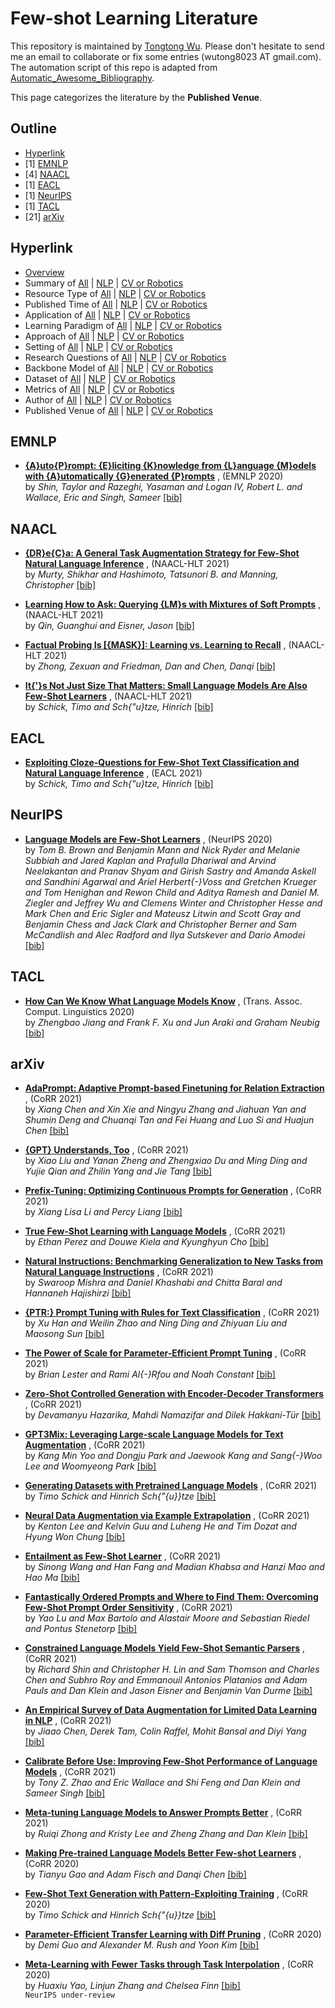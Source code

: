 # Few-shot Learning Literature 
This repository is maintained by [Tongtong Wu](https://wutong8023.site). Please don't hesitate to send me an email to collaborate or fix some entries (wutong8023 AT gmail.com). The automation script of this repo is adapted from [Automatic_Awesome_Bibliography](https://github.com/TLESORT/Automatic_Awesome_Bibliography).

This page categorizes the literature by the **Published Venue**.

## Outline 
- [Hyperlink](https://github.com/wutong8023/Awesome_Few_Shot_Learning/tree/master/fsl4all/./README.md#hyperlink)
- [1] [EMNLP](https://github.com/wutong8023/Awesome_Few_Shot_Learning/tree/master/fsl4all/./README.md#emnlp)
- [4] [NAACL](https://github.com/wutong8023/Awesome_Few_Shot_Learning/tree/master/fsl4all/./README.md#naacl)
- [1] [EACL](https://github.com/wutong8023/Awesome_Few_Shot_Learning/tree/master/fsl4all/./README.md#eacl)
- [1] [NeurIPS](https://github.com/wutong8023/Awesome_Few_Shot_Learning/tree/master/fsl4all/./README.md#neurips)
- [1] [TACL](https://github.com/wutong8023/Awesome_Few_Shot_Learning/tree/master/fsl4all/./README.md#tacl)
- [21] [arXiv](https://github.com/wutong8023/Awesome_Few_Shot_Learning/tree/master/fsl4all/./README.md#arxiv)
## Hyperlink 
- [Overview](https://github.com/wutong8023/Awesome_Few_Shot_Learning/tree/master/README.md)
- Summary of [All](https://github.com/wutong8023/Awesome_Few_Shot_Learning/tree/master/fsl4all/./) | [NLP](https://github.com/wutong8023/Awesome_Few_Shot_Learning/tree/master/fsl4nlp/./) | [CV or Robotics](https://github.com/wutong8023/Awesome_Few_Shot_Learning/tree/master/fsl4cv_robot/./)
- Resource Type of [All](https://github.com/wutong8023/Awesome_Few_Shot_Learning/tree/master/fsl4all/type) | [NLP](https://github.com/wutong8023/Awesome_Few_Shot_Learning/tree/master/fsl4nlp/type) | [CV or Robotics](https://github.com/wutong8023/Awesome_Few_Shot_Learning/tree/master/fsl4cv_robot/type)
- Published Time of [All](https://github.com/wutong8023/Awesome_Few_Shot_Learning/tree/master/fsl4all/time) | [NLP](https://github.com/wutong8023/Awesome_Few_Shot_Learning/tree/master/fsl4nlp/time) | [CV or Robotics](https://github.com/wutong8023/Awesome_Few_Shot_Learning/tree/master/fsl4cv_robot/time)
- Application of [All](https://github.com/wutong8023/Awesome_Few_Shot_Learning/tree/master/fsl4all/application) | [NLP](https://github.com/wutong8023/Awesome_Few_Shot_Learning/tree/master/fsl4nlp/application) | [CV or Robotics](https://github.com/wutong8023/Awesome_Few_Shot_Learning/tree/master/fsl4cv_robot/application)
-  Learning Paradigm of [All](https://github.com/wutong8023/Awesome_Few_Shot_Learning/tree/master/fsl4all/supervision) | [NLP](https://github.com/wutong8023/Awesome_Few_Shot_Learning/tree/master/fsl4nlp/supervision) | [CV or Robotics](https://github.com/wutong8023/Awesome_Few_Shot_Learning/tree/master/fsl4cv_robot/supervision)
- Approach of [All](https://github.com/wutong8023/Awesome_Few_Shot_Learning/tree/master/fsl4all/approach) | [NLP](https://github.com/wutong8023/Awesome_Few_Shot_Learning/tree/master/fsl4nlp/approach) | [CV or Robotics](https://github.com/wutong8023/Awesome_Few_Shot_Learning/tree/master/fsl4cv_robot/approach)
- Setting of [All](https://github.com/wutong8023/Awesome_Few_Shot_Learning/tree/master/fsl4all/setting) | [NLP](https://github.com/wutong8023/Awesome_Few_Shot_Learning/tree/master/fsl4nlp/setting) | [CV or Robotics](https://github.com/wutong8023/Awesome_Few_Shot_Learning/tree/master/fsl4cv_robot/setting)
- Research Questions of [All](https://github.com/wutong8023/Awesome_Few_Shot_Learning/tree/master/fsl4all/research_question) | [NLP](https://github.com/wutong8023/Awesome_Few_Shot_Learning/tree/master/fsl4nlp/research_question) | [CV or Robotics](https://github.com/wutong8023/Awesome_Few_Shot_Learning/tree/master/fsl4cv_robot/research_question)
- Backbone Model of [All](https://github.com/wutong8023/Awesome_Few_Shot_Learning/tree/master/fsl4all/backbone_model) | [NLP](https://github.com/wutong8023/Awesome_Few_Shot_Learning/tree/master/fsl4nlp/backbone_model) | [CV or Robotics](https://github.com/wutong8023/Awesome_Few_Shot_Learning/tree/master/fsl4cv_robot/backbone_model)
- Dataset of [All](https://github.com/wutong8023/Awesome_Few_Shot_Learning/tree/master/fsl4all/dataset) | [NLP](https://github.com/wutong8023/Awesome_Few_Shot_Learning/tree/master/fsl4nlp/dataset) | [CV or Robotics](https://github.com/wutong8023/Awesome_Few_Shot_Learning/tree/master/fsl4cv_robot/dataset)
- Metrics of [All](https://github.com/wutong8023/Awesome_Few_Shot_Learning/tree/master/fsl4all/metrics) | [NLP](https://github.com/wutong8023/Awesome_Few_Shot_Learning/tree/master/fsl4nlp/metrics) | [CV or Robotics](https://github.com/wutong8023/Awesome_Few_Shot_Learning/tree/master/fsl4cv_robot/metrics)
- Author of [All](https://github.com/wutong8023/Awesome_Few_Shot_Learning/tree/master/fsl4all/author) | [NLP](https://github.com/wutong8023/Awesome_Few_Shot_Learning/tree/master/fsl4nlp/author) | [CV or Robotics](https://github.com/wutong8023/Awesome_Few_Shot_Learning/tree/master/fsl4cv_robot/author)
- Published Venue of [All](https://github.com/wutong8023/Awesome_Few_Shot_Learning/tree/master/fsl4all/venue) | [NLP](https://github.com/wutong8023/Awesome_Few_Shot_Learning/tree/master/fsl4nlp/venue) | [CV or Robotics](https://github.com/wutong8023/Awesome_Few_Shot_Learning/tree/master/fsl4cv_robot/venue)

## EMNLP

- [**{A}uto{P}rompt: {E}liciting {K}nowledge from {L}anguage {M}odels with {A}utomatically {G}enerated {P}rompts**](https://www.aclweb.org/anthology/2020.emnlp-main.346) , (EMNLP 2020)<br> by *Shin, Taylor  and
Razeghi, Yasaman  and
Logan IV, Robert L.  and
Wallace, Eric  and
Singh, Sameer* [[bib]](https://github.com/wutong8023/Awesome_Few_Shot_Learning/tree/master/./bibtex.bib#L104-L115) <br>

## NAACL

- [**{DR}e{C}a: A General Task Augmentation Strategy for Few-Shot Natural Language Inference**](https://www.aclweb.org/anthology/2021.naacl-main.88) , (NAACL-HLT 2021)<br> by *Murty, Shikhar  and
Hashimoto, Tatsunori B.  and
Manning, Christopher* [[bib]](https://github.com/wutong8023/Awesome_Few_Shot_Learning/tree/master/./bibtex.bib#L1-L10) <br>

- [**Learning How to Ask: Querying {LM}s with Mixtures of Soft Prompts**](https://www.aclweb.org/anthology/2021.naacl-main.410) , (NAACL-HLT 2021)<br> by *Qin, Guanghui  and
Eisner, Jason* [[bib]](https://github.com/wutong8023/Awesome_Few_Shot_Learning/tree/master/./bibtex.bib#L50-L58) <br>

- [**Factual Probing Is [{MASK}]: Learning vs. Learning to Recall**](https://www.aclweb.org/anthology/2021.naacl-main.398) , (NAACL-HLT 2021)<br> by *Zhong, Zexuan  and
Friedman, Dan  and
Chen, Danqi* [[bib]](https://github.com/wutong8023/Awesome_Few_Shot_Learning/tree/master/./bibtex.bib#L70-L79) <br>

- [**It{'}s Not Just Size That Matters: Small Language Models Are Also Few-Shot Learners**](https://www.aclweb.org/anthology/2021.naacl-main.185) , (NAACL-HLT 2021)<br> by *Schick, Timo and
Sch{\"u}tze, Hinrich* [[bib]](https://github.com/wutong8023/Awesome_Few_Shot_Learning/tree/master/./bibtex.bib#L81-L89) <br>

## EACL

- [**Exploiting Cloze-Questions for Few-Shot Text Classification and Natural Language Inference**](https://www.aclweb.org/anthology/2021.eacl-main.20) , (EACL 2021)<br> by *Schick, Timo and
Sch{\"u}tze, Hinrich* [[bib]](https://github.com/wutong8023/Awesome_Few_Shot_Learning/tree/master/./bibtex.bib#L60-L68) <br>

## NeurIPS

- [**Language Models are Few-Shot Learners**](https://proceedings.neurips.cc/paper/2020/hash/1457c0d6bfcb4967418bfb8ac142f64a-Abstract.html) , (NeurIPS 2020)<br> by *Tom B. Brown and
Benjamin Mann and
Nick Ryder and
Melanie Subbiah and
Jared Kaplan and
Prafulla Dhariwal and
Arvind Neelakantan and
Pranav Shyam and
Girish Sastry and
Amanda Askell and
Sandhini Agarwal and
Ariel Herbert{-}Voss and
Gretchen Krueger and
Tom Henighan and
Rewon Child and
Aditya Ramesh and
Daniel M. Ziegler and
Jeffrey Wu and
Clemens Winter and
Christopher Hesse and
Mark Chen and
Eric Sigler and
Mateusz Litwin and
Scott Gray and
Benjamin Chess and
Jack Clark and
Christopher Berner and
Sam McCandlish and
Alec Radford and
Ilya Sutskever and
Dario Amodei* [[bib]](https://github.com/wutong8023/Awesome_Few_Shot_Learning/tree/master/./bibtex.bib#L12-L48) <br>

## TACL

- [**How Can We Know What Language Models Know**](https://transacl.org/ojs/index.php/tacl/article/view/1983) , (Trans. Assoc. Comput. Linguistics 2020)<br> by *Zhengbao Jiang and
Frank F. Xu and
Jun Araki and
Graham Neubig* [[bib]](https://github.com/wutong8023/Awesome_Few_Shot_Learning/tree/master/./bibtex.bib#L91-L102) <br>

## arXiv

- [**AdaPrompt: Adaptive Prompt-based Finetuning for Relation Extraction**](https://arxiv.org/abs/2104.07650) , (CoRR 2021)<br> by *Xiang Chen and
Xin Xie and
Ningyu Zhang and
Jiahuan Yan and
Shumin Deng and
Chuanqi Tan and
Fei Huang and
Luo Si and
Huajun Chen* [[bib]](https://github.com/wutong8023/Awesome_Few_Shot_Learning/tree/master/./bibtex.bib#L129-L144) <br>

- [**{GPT} Understands, Too**](https://arxiv.org/abs/2103.10385) , (CoRR 2021)<br> by *Xiao Liu and
Yanan Zheng and
Zhengxiao Du and
Ming Ding and
Yujie Qian and
Zhilin Yang and
Jie Tang* [[bib]](https://github.com/wutong8023/Awesome_Few_Shot_Learning/tree/master/./bibtex.bib#L146-L160) <br>

- [**Prefix-Tuning: Optimizing Continuous Prompts for Generation**](https://arxiv.org/abs/2101.00190) , (CoRR 2021)<br> by *Xiang Lisa Li and
Percy Liang* [[bib]](https://github.com/wutong8023/Awesome_Few_Shot_Learning/tree/master/./bibtex.bib#L174-L182) <br>

- [**True Few-Shot Learning with Language Models**](https://arxiv.org/abs/2105.11447) , (CoRR 2021)<br> by *Ethan Perez and
Douwe Kiela and
Kyunghyun Cho* [[bib]](https://github.com/wutong8023/Awesome_Few_Shot_Learning/tree/master/./bibtex.bib#L184-L193) <br>

- [**Natural Instructions: Benchmarking Generalization to New Tasks from
Natural Language Instructions**](https://arxiv.org/abs/2104.08773) , (CoRR 2021)<br> by *Swaroop Mishra and
Daniel Khashabi and
Chitta Baral and
Hannaneh Hajishirzi* [[bib]](https://github.com/wutong8023/Awesome_Few_Shot_Learning/tree/master/./bibtex.bib#L205-L216) <br>

- [**{PTR:} Prompt Tuning with Rules for Text Classification**](https://arxiv.org/abs/2105.11259) , (CoRR 2021)<br> by *Xu Han and
Weilin Zhao and
Ning Ding and
Zhiyuan Liu and
Maosong Sun* [[bib]](https://github.com/wutong8023/Awesome_Few_Shot_Learning/tree/master/./bibtex.bib#L218-L229) <br>

- [**The Power of Scale for Parameter-Efficient Prompt Tuning**](https://arxiv.org/abs/2104.08691) , (CoRR 2021)<br> by *Brian Lester and
Rami Al{-}Rfou and
Noah Constant* [[bib]](https://github.com/wutong8023/Awesome_Few_Shot_Learning/tree/master/./bibtex.bib#L231-L240) <br>

- [**Zero-Shot Controlled Generation with Encoder-Decoder Transformers**](https://arxiv.org/abs/2106.06411) , (CoRR 2021)<br> by *Devamanyu Hazarika, Mahdi Namazifar and Dilek Hakkani-Tür* [[bib]](https://github.com/wutong8023/Awesome_Few_Shot_Learning/tree/master/./bibtex.bib#L242-L249) <br>

- [**GPT3Mix: Leveraging Large-scale Language Models for Text Augmentation**](https://arxiv.org/abs/2104.08826) , (CoRR 2021)<br> by *Kang Min Yoo and
Dongju Park and
Jaewook Kang and
Sang{-}Woo Lee and
Woomyeong Park* [[bib]](https://github.com/wutong8023/Awesome_Few_Shot_Learning/tree/master/./bibtex.bib#L251-L262) <br>

- [**Generating Datasets with Pretrained Language Models**](https://arxiv.org/abs/2104.07540) , (CoRR 2021)<br> by *Timo Schick and
Hinrich Sch{\"{u}}tze* [[bib]](https://github.com/wutong8023/Awesome_Few_Shot_Learning/tree/master/./bibtex.bib#L264-L272) <br>

- [**Neural Data Augmentation via Example Extrapolation**](https://arxiv.org/abs/2102.01335) , (CoRR 2021)<br> by *Kenton Lee and
Kelvin Guu and
Luheng He and
Tim Dozat and
Hyung Won Chung* [[bib]](https://github.com/wutong8023/Awesome_Few_Shot_Learning/tree/master/./bibtex.bib#L274-L285) <br>

- [**Entailment as Few-Shot Learner**](https://arxiv.org/abs/2104.14690) , (CoRR 2021)<br> by *Sinong Wang and
Han Fang and
Madian Khabsa and
Hanzi Mao and
Hao Ma* [[bib]](https://github.com/wutong8023/Awesome_Few_Shot_Learning/tree/master/./bibtex.bib#L287-L298) <br>

- [**Fantastically Ordered Prompts and Where to Find Them: Overcoming Few-Shot
Prompt Order Sensitivity**](https://arxiv.org/abs/2104.08786) , (CoRR 2021)<br> by *Yao Lu and
Max Bartolo and
Alastair Moore and
Sebastian Riedel and
Pontus Stenetorp* [[bib]](https://github.com/wutong8023/Awesome_Few_Shot_Learning/tree/master/./bibtex.bib#L300-L312) <br>

- [**Constrained Language Models Yield Few-Shot Semantic Parsers**](https://arxiv.org/abs/2104.08768) , (CoRR 2021)<br> by *Richard Shin and
Christopher H. Lin and
Sam Thomson and
Charles Chen and
Subhro Roy and
Emmanouil Antonios Platanios and
Adam Pauls and
Dan Klein and
Jason Eisner and
Benjamin Van Durme* [[bib]](https://github.com/wutong8023/Awesome_Few_Shot_Learning/tree/master/./bibtex.bib#L314-L330) <br>

- [**An Empirical Survey of Data Augmentation for Limited Data Learning in NLP**](https://arxiv.org/abs/2106.07499) , (CoRR 2021)<br> by *Jiaao Chen, Derek Tam, Colin Raffel, Mohit Bansal and Diyi Yang* [[bib]](https://github.com/wutong8023/Awesome_Few_Shot_Learning/tree/master/./bibtex.bib#L332-L339) <br>

- [**Calibrate Before Use: Improving Few-Shot Performance of Language Models**](https://arxiv.org/abs/2102.09690) , (CoRR 2021)<br> by *Tony Z. Zhao and
Eric Wallace and
Shi Feng and
Dan Klein and
Sameer Singh* [[bib]](https://github.com/wutong8023/Awesome_Few_Shot_Learning/tree/master/./bibtex.bib#L341-L352) <br>

- [**Meta-tuning Language Models to Answer Prompts Better**](https://arxiv.org/abs/2104.04670) , (CoRR 2021)<br> by *Ruiqi Zhong and
Kristy Lee and
Zheng Zhang and
Dan Klein* [[bib]](https://github.com/wutong8023/Awesome_Few_Shot_Learning/tree/master/./bibtex.bib#L355-L365) <br>

- [**Making Pre-trained Language Models Better Few-shot Learners**](https://arxiv.org/abs/2012.15723) , (CoRR 2020)<br> by *Tianyu Gao and
Adam Fisch and
Danqi Chen* [[bib]](https://github.com/wutong8023/Awesome_Few_Shot_Learning/tree/master/./bibtex.bib#L162-L172) <br>

- [**Few-Shot Text Generation with Pattern-Exploiting Training**](https://arxiv.org/abs/2012.11926) , (CoRR 2020)<br> by *Timo Schick and
Hinrich Sch{\"{u}}tze* [[bib]](https://github.com/wutong8023/Awesome_Few_Shot_Learning/tree/master/./bibtex.bib#L195-L203) <br>

- [**Parameter-Efficient Transfer Learning with Diff Pruning**](https://arxiv.org/abs/2012.07463) , (CoRR 2020)<br> by *Demi Guo and
Alexander M. Rush and
Yoon Kim* [[bib]](https://github.com/wutong8023/Awesome_Few_Shot_Learning/tree/master/./bibtex.bib#L367-L376) <br>

- [**Meta-Learning with Fewer Tasks through Task Interpolation**](https://arxiv.org/abs/2106.02695) , (CoRR 2020)<br> by *Huaxiu Yao, Linjun Zhang and Chelsea Finn* [[bib]](https://github.com/wutong8023/Awesome_Few_Shot_Learning/tree/master/./bibtex.bib#L379-L386) <br>
``` NeurIPS under-review ``` 
